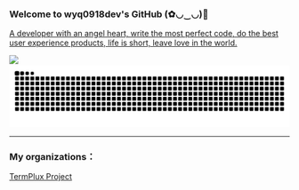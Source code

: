 ### Welcome to wyq0918dev's GitHub (✿◡‿◡)👋

[A developer with an angel heart, write the most perfect code, do the best user experience products, life is short, leave love in the world.](https://github.com/wyq0918dev/wyq0918dev/blob/main/README.md)

<img src="https://github-readme-stats.vercel.app/api?username=wyq0918dev&count_private=true&show_icons=true">

<picture>
  <source media="(prefers-color-scheme: dark)" srcset="https://github.com/wyq0918dev/wyq0918dev/blob/output/github-contribution-grid-snake-dark.svg" />
  <source media="(prefers-color-scheme: light)" srcset="https://github.com/wyq0918dev/wyq0918dev/blob/output/github-contribution-grid-snake.svg" />
  <img alt="github-snake" src="https://github.com/wyq0918dev/wyq0918dev/blob/output/github-contribution-grid-snake.svg" />
</picture>

---
### My organizations：  
[TermPlux Project](https://github.com/TermPlux)  
